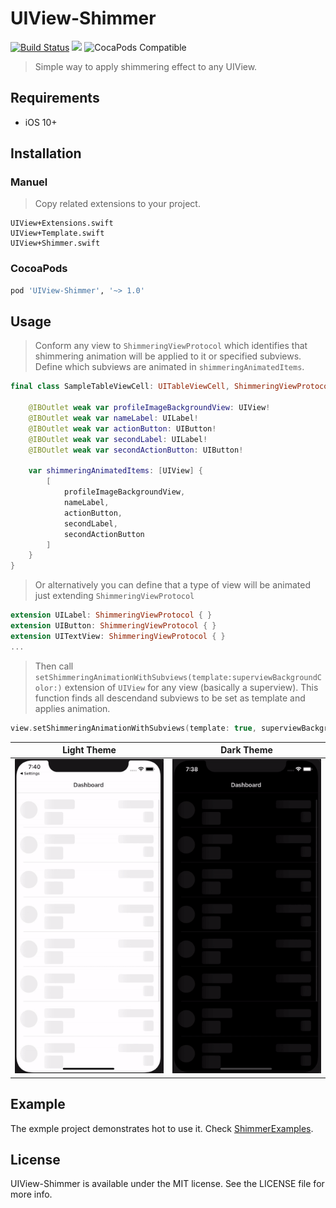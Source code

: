 # UIView-Shimmer

[![Build Status](https://travis-ci.com/omerfarukozturk/UIView-Shimmer.svg?token=JVcAj8G17QJpMKZwksky&branch=master)](https://travis-ci.com/omerfarukozturk/UIView-Shimmer)
![](https://img.shields.io/github/license/omerfarukozturk/UIView-Shimmer)
![CocaPods Compatible](https://img.shields.io/badge/pod-v1.0-green)

> Simple way to apply shimmering effect to any UIView.

## Requirements

* iOS 10+


## Installation

### Manuel
> Copy related extensions to your project.

```
UIView+Extensions.swift
UIView+Template.swift
UIView+Shimmer.swift
```

### CocoaPods

```ruby
pod 'UIView-Shimmer', '~> 1.0'
```

## Usage 

> Conform any view to `ShimmeringViewProtocol` which identifies that shimmering animation will be applied to it or specified subviews. Define which subviews are animated in `shimmeringAnimatedItems`.

```swift
final class SampleTableViewCell: UITableViewCell, ShimmeringViewProtocol {
    
    @IBOutlet weak var profileImageBackgroundView: UIView!
    @IBOutlet weak var nameLabel: UILabel!
    @IBOutlet weak var actionButton: UIButton!
    @IBOutlet weak var secondLabel: UILabel!
    @IBOutlet weak var secondActionButton: UIButton!
    
    var shimmeringAnimatedItems: [UIView] {
        [
            profileImageBackgroundView,
            nameLabel,
            actionButton,
            secondLabel,
            secondActionButton
        ]
    }
}


```

> Or alternatively you can define that a type of view will be animated just extending `ShimmeringViewProtocol`

```swift
extension UILabel: ShimmeringViewProtocol { }
extension UIButton: ShimmeringViewProtocol { }
extension UITextView: ShimmeringViewProtocol { }
... 
```

> Then call `setShimmeringAnimationWithSubviews(template:superviewBackgroundColor:)` extension of `UIView` for any view (basically a superview). This function finds all descendand subviews to be set as template and applies animation.

```swift
view.setShimmeringAnimationWithSubviews(template: true, superviewBackgroundColor: .systemBackground)
```

Light Theme                | Dark Theme
:-------------------------:|:-------------------------:
![Shimmer animation for dark theme](Resources/shimmer_animation_light.gif)  |  ![Shimmer animation for dark theme](Resources/shimmer_animation_dark.gif)


## Example 
The exmple project demonstrates hot to use it. Check [ShimmerExamples](/ShimmerExamples).

## License
UIView-Shimmer is available under the MIT license. See the LICENSE file for more info.
